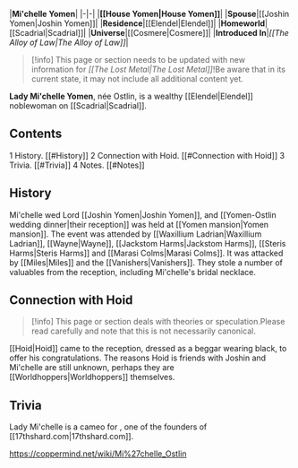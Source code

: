 |**Mi'chelle Yomen**|
|-|-|
|**[[House Yomen\|House Yomen]]**|
|**Spouse**|[[Joshin Yomen\|Joshin Yomen]]|
|**Residence**|[[Elendel\|Elendel]]|
|**Homeworld**|[[Scadrial\|Scadrial]]|
|**Universe**|[[Cosmere\|Cosmere]]|
|**Introduced In**|*[[The Alloy of Law\|The Alloy of Law]]*|

> [!info] This page or section needs to be updated with new information for *[[The Lost Metal\|The Lost Metal]]*!Be aware that in its current state, it may not include all additional content yet.

**Lady Mi'chelle Yomen**, née Ostlin, is a wealthy [[Elendel\|Elendel]] noblewoman on [[Scadrial\|Scadrial]].

## Contents

1 History. [[#History]] 
2 Connection with Hoid. [[#Connection with Hoid]] 
3 Trivia. [[#Trivia]] 
4 Notes. [[#Notes]] 


## History
Mi'chelle wed Lord [[Joshin Yomen\|Joshin Yomen]], and [[Yomen-Ostlin wedding dinner\|their reception]] was held at [[Yomen mansion\|Yomen mansion]]. The event was attended by [[Waxillium Ladrian\|Waxillium Ladrian]], [[Wayne\|Wayne]], [[Jackstom Harms\|Jackstom Harms]], [[Steris Harms\|Steris Harms]] and [[Marasi Colms\|Marasi Colms]]. It was attacked by [[Miles\|Miles]] and the [[Vanishers\|Vanishers]]. They stole a number of valuables from the reception, including Mi'chelle's bridal necklace.

## Connection with Hoid
> [!info] This page or section deals with theories or speculation.Please read carefully and note that this is not necessarily canonical.

[[Hoid\|Hoid]] came to the reception, dressed as a beggar wearing black, to offer his congratulations. The reasons Hoid is friends with Joshin and Mi'chelle are still unknown, perhaps they are [[Worldhoppers\|Worldhoppers]] themselves.

## Trivia
Lady Mi'chelle is a cameo for , one of the founders of [[17thshard.com\|17thshard.com]].


https://coppermind.net/wiki/Mi%27chelle_Ostlin